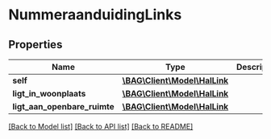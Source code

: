 # NummeraanduidingLinks

## Properties
Name | Type | Description | Notes
------------ | ------------- | ------------- | -------------
**self** | [**\BAG\Client\Model\HalLink**](HalLink.md) |  | 
**ligt_in_woonplaats** | [**\BAG\Client\Model\HalLink**](HalLink.md) |  | [optional] 
**ligt_aan_openbare_ruimte** | [**\BAG\Client\Model\HalLink**](HalLink.md) |  | [optional] 

[[Back to Model list]](../../README.md#documentation-for-models) [[Back to API list]](../../README.md#documentation-for-api-endpoints) [[Back to README]](../../README.md)

